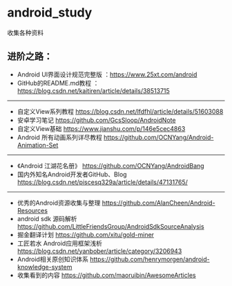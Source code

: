 # android_study
收集各种资料

## 进阶之路：

* Android UI界面设计规范完整版 ：https://www.25xt.com/android
* GitHub的README.md教程 ：https://blog.csdn.net/kaitiren/article/details/38513715
---
* 自定义View系列教程 https://blog.csdn.net/lfdfhl/article/details/51603088
* 安卓学习笔记 https://github.com/GcsSloop/AndroidNote
* 自定义View基础 https://www.jianshu.com/p/146e5cec4863
* Android 所有动画系列详尽教程 https://github.com/OCNYang/Android-Animation-Set
---
* 《Android 江湖花名册》 https://github.com/OCNYang/AndroidBang
* 国内外知名Android开发者GitHub、Blog https://blog.csdn.net/piscesq329a/article/details/47131765/
---
* 优秀的Android资源收集与整理 https://github.com/AlanCheen/Android-Resources
* android sdk 源码解析 https://github.com/LittleFriendsGroup/AndroidSdkSourceAnalysis
* 掘金翻译计划 https://github.com/xitu/gold-miner
* 工匠若水 Android应用框架浅析 https://blog.csdn.net/yanbober/article/category/3206943
* Android相关原创知识体系 https://github.com/henrymorgen/android-knowledge-system
* 收集看到的内容 https://github.com/maoruibin/AwesomeArticles


